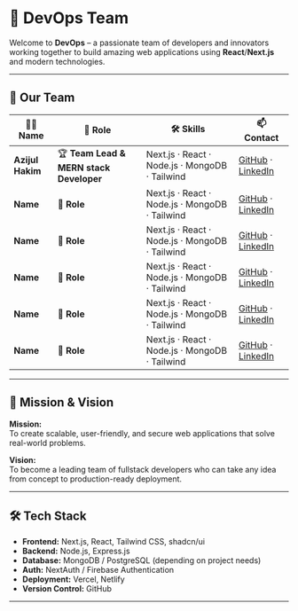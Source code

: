 # 🚀 DevOps Team

Welcome to **DevOps** – a passionate team of developers and innovators working together to build amazing web applications using **React**/**Next.js** and modern technologies.

---

## 👥 Our Team

| 🧑‍💻 **Name**       | 🎯 **Role**                            | 🛠 **Skills**                                   | 📫 **Contact**                                                                   |
| ----------------- | -------------------------------------- | ---------------------------------------------- | -------------------------------------------------------------------------------- |
| **Azijul Hakim**  | 🏆 **Team Lead & MERN stack Developer** | Next.js · React · Node.js · MongoDB · Tailwind | [GitHub](https://github.com/azijulhakimbd) · [LinkedIn](https://linkedin.com/in/azijulhakimbd) |
| **Name**    | 🎨 **Role**                  | Next.js · React · Node.js · MongoDB · Tailwind  |  [GitHub](https://github.com/) · [LinkedIn](https://linkedin.com/in/)   |
| **Name**    | 🎨 **Role**                  | Next.js · React · Node.js · MongoDB · Tailwind  |  [GitHub](https://github.com/) · [LinkedIn](https://linkedin.com/in/)   |
| **Name**    | 🎨 **Role**                  | Next.js · React · Node.js · MongoDB · Tailwind  |  [GitHub](https://github.com/) · [LinkedIn](https://linkedin.com/in/)   |
| **Name**    | 🎨 **Role**                  | Next.js · React · Node.js · MongoDB · Tailwind  |  [GitHub](https://github.com/) · [LinkedIn](https://linkedin.com/in/)   |
| **Name**    | 🎨 **Role**                  | Next.js · React · Node.js · MongoDB · Tailwind  |  [GitHub](https://github.com/) · [LinkedIn](https://linkedin.com/in/)   |

---

## 🎯 Mission & Vision

**Mission:**  
To create scalable, user-friendly, and secure web applications that solve real-world problems.

**Vision:**  
To become a leading team of fullstack developers who can take any idea from concept to production-ready deployment.

---

## 🛠️ Tech Stack

- **Frontend:** Next.js, React, Tailwind CSS, shadcn/ui
- **Backend:** Node.js, Express.js
- **Database:** MongoDB / PostgreSQL (depending on project needs)
- **Auth:** NextAuth / Firebase Authentication
- **Deployment:** Vercel, Netlify
- **Version Control:** GitHub

---

